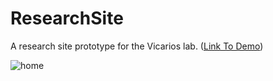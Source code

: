 # ResearchSite
 
A research site prototype for the Vicarios lab. ([Link To Demo](https://kooroshoo.github.io/ResearchSite/))

![home](https://user-images.githubusercontent.com/26629624/167255639-fbb4aab8-1e14-4763-9c12-157621371155.jpg)

